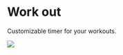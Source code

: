 # Work out
Customizable timer for your workouts.

<a href="http://pblweb.com/appstore/55243c3fc190e01045000062" title="Hack Portal on the Pebble appstore">
  <img src="http://pblweb.com/badge/55243c3fc190e01045000062/black/large/" />
</a>


